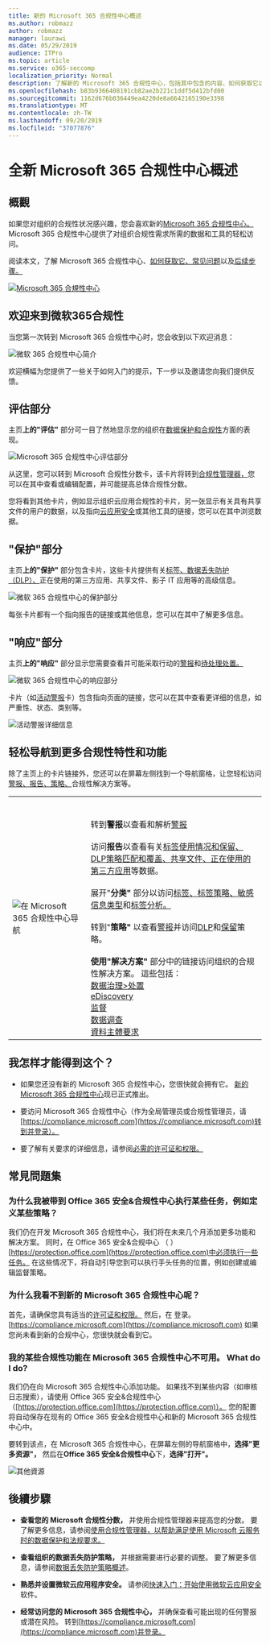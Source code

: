 ```yaml
---
title: 新的 Microsoft 365 合规性中心概述
ms.author: robmazz
author: robmazz
manager: laurawi
ms.date: 05/29/2019
audience: ITPro
ms.topic: article
ms.service: o365-seccomp
localization_priority: Normal
description: 了解新的 Microsoft 365 合规性中心，包括其中包含的内容、如何获取它以及后续步骤。
ms.openlocfilehash: b83b9366408191cb82ae2b221c1ddf5d412bfd00
ms.sourcegitcommit: 1162d676b036449ea4220de8a6642165190e3398
ms.translationtype: MT
ms.contentlocale: zh-TW
ms.lasthandoff: 09/20/2019
ms.locfileid: "37077876"
---
```

# <a name="overview-of-the-all-new-microsoft-365-compliance-center"></a>全新 Microsoft 365 合规性中心概述

## <a name="overview"></a>概觀

如果您对组织的合规性状况感兴趣，您会喜欢新的[Microsoft 365 合规性中心。](https://compliance.microsoft.com) Microsoft 365 合规性中心提供了对组织合规性需求所需的数据和工具的轻松访问。 

阅读本文，了解 Microsoft 365 合规性中心、[如何获取它、](#how-do-i-get-this)[常见问题](#frequently-asked-questions)以及[后续步骤。](#next-steps)

[![Microsoft 365 合規性中心](media/m365-compliance-center.png)](https://compliance.microsoft.com)

## <a name="welcome-to-microsoft-365-compliance"></a>欢迎来到微软365合规性

当您第一次转到 Microsoft 365 合规性中心时，您会收到以下欢迎消息：

![微软 365 合规性中心简介](media/m365-compliancecenter-welcomesteps.png)

欢迎横幅为您提供了一些关于如何入门的提示，下一步以及邀请您向我们提供反馈。

## <a name="the-assess-section"></a>评估部分

主页**上的"评估"** 部分可一目了然地显示您的组织在[数据保护和合规性](protect-access-to-data-and-services.md)方面的表现。

![Microsoft 365 合规性中心评估部分](media/m365-compliance-center-assess.png)

从这里，您可以转到 Microsoft 合规性分数卡，该卡片将转到[合规性管理器，](meet-data-protection-and-regulatory-reqs-using-microsoft-cloud.md)您可以在其中查看或编辑配置，并可能提高总体合规性分数。

您将看到其他卡片，例如显示组织云应用合规性的卡片，另一张显示有关具有共享文件的用户的数据，以及指向[云应用安全](https://docs.microsoft.com/cloud-app-security/)或其他工具的链接，您可以在其中浏览数据。

## <a name="the-protect-section"></a>"保护"部分

主页**上的"保护"** 部分包含卡片，这些卡片提供有关[标签、](labels.md)[数据丢失防护 （DLP）、](data-loss-prevention-policies.md)正在使用的第三方应用、共享文件、影子 IT 应用等的高级信息。 

![微软 365 合规性中心的保护部分](media/m365-compliance-center-protect.png)

每张卡片都有一个指向报告的链接或其他信息，您可以在其中了解更多信息。

## <a name="the-respond-section"></a>"响应"部分

主页**上的"响应"** 部分显示您需要查看并可能采取行动的[警报](/security/office-365-security/alerts.md)和[待处理处置。](disposition-reviews.md)

![微软 365 合规性中心的响应部分](media/m365-compliance-center-respond.png)

卡片（如[活动警报](/security/office-365-security/alerts.md)卡）包含指向页面的链接，您可以在其中查看更详细的信息，如严重性、状态、类别等。

![活动警报详细信息](media/m365-compliance-center-alerts-details.png) 

## <a name="easy-navigation-to-more-compliance-features-and-capabilities"></a>轻松导航到更多合规性特性和功能

除了主页上的卡片链接外，您还可以在屏幕左侧找到一个导航窗格，让您轻松访问[警报、](/security/office-365-security/alerts.md)[报告、](reports-in-security-and-compliance.md)[策略、](alert-policies.md)合规性解决方案等。 

|  |  |
|---------|---------|
|![在 Microsoft 365 合规性中心导航](media/m365-compliance-center-leftnav.png)  |<br/><br/> 转到**警报**以查看和解析[警报](/security/office-365-security/alerts.md)<br/><br/>访问**报告**以查看有关[标签使用情况和保留、DLP](sensitivity-labels.md)[策略匹配和覆盖、](view-the-dlp-reports.md)[共享文件、](https://docs.microsoft.com/cloud-app-security/file-filters)[正在使用的第三方应用](https://docs.microsoft.com/cloud-app-security/discovered-apps)等数据。<br/><br/>展开"**分类"** 部分以访问[标签、](labels.md)[标签策略、](sensitivity-labels.md#what-label-policies-can-do)[敏感信息类型](what-the-sensitive-information-types-look-for.md)和[标签分析。](view-label-activity-for-documents.md)<br/><br/>转到"**策略"** 以查看[警报](/security/office-365-security/alerts.md)并访问[DLP](data-loss-prevention-policies.md)和[保留](retention-policies.md)策略。<br/><br/> **使用"解决方案"** 部分中的链接访问组织的合规性解决方案。 這些包括： <br/>[数据治理>处置](disposition-reviews.md)<br/>[eDiscovery](overview-ediscovery-20.md)<br/>[监督](supervision-policies.md)<br/>[数据调查](overview-data-investigations.md)<br/>[資料主體要求](manage-gdpr-data-subject-requests-with-the-dsr-case-tool.md)        |


## <a name="how-do-i-get-this"></a>我怎样才能得到这个？

- 如果您还没有新的 Microsoft 365 合规性中心，您很快就会拥有它。 [新的 Microsoft 365 合规性中心](/security/office-365-security/microsoft-security-and-compliance.md#microsoft-365-compliance-center)现已正式推出。

- 要访问 Microsoft 365 合规性中心（作为全局管理员或合规性管理员，请[https://compliance.microsoft.com](https://compliance.microsoft.com)转到并登录）。 

- 要了解有关要求的详细信息，请参阅[必需的许可证和权限。](/security/office-365-security/microsoft-security-and-compliance.md#required-licenses-and-permissions)

## <a name="frequently-asked-questions"></a>常見問題集

### <a name="why-am-i-taken-to-the-office-365-security--compliance-center-to-perform-some-tasks-such-as-defining-certain-policies"></a>为什么我被带到 Office 365 安全&合规性中心执行某些任务，例如定义某些策略？

我们仍在开发 Microsoft 365 合规性中心，我们将在未来几个月添加更多功能和解决方案。 同时，在 Office 365 安全&合规中心 （ ）[https://protection.office.com](https://protection.office.com)中必须执行一些任务。 在这些情况下，将自动引导您到可以执行手头任务的位置，例如创建或编辑监督策略。

### <a name="why-dont-i-see-the-new-microsoft-365-compliance-center-yet"></a>为什么我看不到新的 Microsoft 365 合规性中心呢？

首先，请确保您具有适当的[许可证和权限。](/security/office-365-security/microsoft-security-and-compliance.md#required-licenses-and-permissions) 然后，在 登录。 [https://compliance.microsoft.com](https://compliance.microsoft.com) 如果您尚未看到新的合规中心，您很快就会看到它。

### <a name="some-of-my-compliance-features-are-not-available-in-the-microsoft-365-compliance-center-what-do-i-do"></a>我的某些合规性功能在 Microsoft 365 合规性中心不可用。 What do I do?

我们仍在向 Microsoft 365 合规性中心添加功能。 如果找不到某些内容（如审核日志搜索），请使用 Office 365 安全&合规性中心 （[https://protection.office.com](https://protection.office.com)）。 您的配置将自动保存在现有的 Office 365 安全&合规性中心和新的 Microsoft 365 合规性中心中。

要转到该点，在 Microsoft 365 合规性中心，在屏幕左侧的导航窗格中，**选择"更多资源"，** 然后在**Office 365 安全&合规性中心**下，**选择"打开"。**

![其他資源](media/MoreResourcesShowAll.png)


## <a name="next-steps"></a>後續步驟

- **查看您的 Microsoft 合规性分数，** 并使用合规性管理器来提高您的分数。 要了解更多信息，请参阅[使用合规性管理器，以帮助满足使用 Microsoft 云服务时的数据保护和法规要求。](meet-data-protection-and-regulatory-reqs-using-microsoft-cloud.md)

- **查看组织的数据丢失防护策略，** 并根据需要进行必要的调整。 要了解更多信息，请参阅[数据丢失防护策略概述](data-loss-prevention-policies.md)。 

- **熟悉并设置微软云应用程序安全。** 请参阅[快速入门：开始使用微软云应用安全](https://docs.microsoft.com/cloud-app-security/getting-started-with-cloud-app-security)软件。  

- **经常访问您的 Microsoft 365 合规性中心，** 并确保查看可能出现的任何警报或潜在风险。 转到[https://compliance.microsoft.com](https://compliance.microsoft.com)并登录。